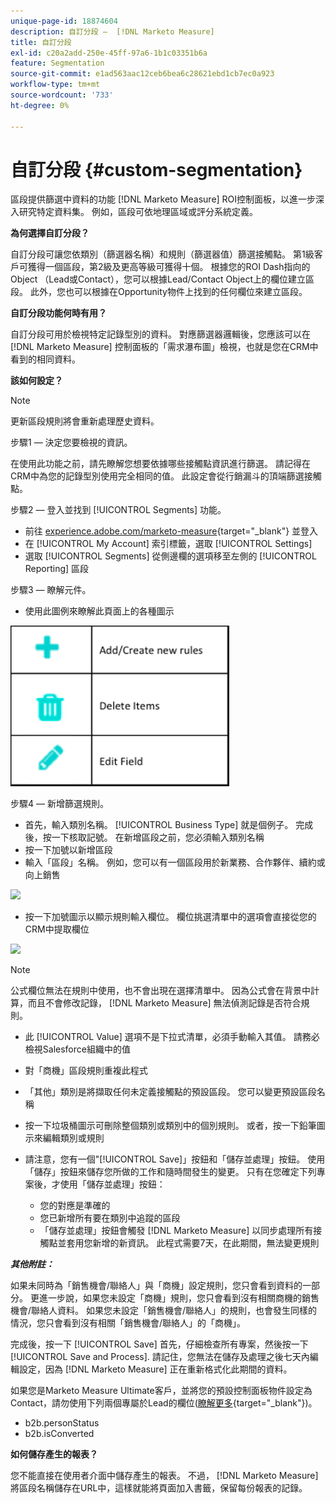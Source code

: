 ```yaml
---
unique-page-id: 18874604
description: 自訂分段 —  [!DNL Marketo Measure]
title: 自訂分段
exl-id: c20a2add-250e-45ff-97a6-1b1c03351b6a
feature: Segmentation
source-git-commit: e1ad563aac12ceb6bea6c28621ebd1cb7ec0a923
workflow-type: tm+mt
source-wordcount: '733'
ht-degree: 0%

---
```


# 自訂分段 {#custom-segmentation}

區段提供篩選中資料的功能 [!DNL Marketo Measure] ROI控制面板，以進一步深入研究特定資料集。 例如，區段可依地理區域或評分系統定義。

**為何選擇自訂分段？**

自訂分段可讓您依類別（篩選器名稱）和規則（篩選器值）篩選接觸點。 第1級客戶可獲得一個區段，第2級及更高等級可獲得十個。 根據您的ROI Dash指向的Object （Lead或Contact），您可以根據Lead/Contact Object上的欄位建立區段。 此外，您也可以根據在Opportunity物件上找到的任何欄位來建立區段。

**自訂分段功能何時有用？**

自訂分段可用於檢視特定記錄型別的資料。 對應篩選器邏輯後，您應該可以在 [!DNL Marketo Measure] 控制面板的「需求瀑布圖」檢視，也就是您在CRM中看到的相同資料。

**該如何設定？**

>[!NOTE]
>
>更新區段規則將會重新處理歷史資料。

步驟1 — 決定您要檢視的資訊。

在使用此功能之前，請先瞭解您想要依據哪些接觸點資訊進行篩選。 請記得在CRM中為您的記錄型別使用完全相同的值。 此設定會從行銷漏斗的頂端篩選接觸點。

步驟2 — 登入並找到 [!UICONTROL Segments] 功能。

* 前往 [experience.adobe.com/marketo-measure](https://experience.adobe.com/marketo-measure){target="_blank"} 並登入
* 在 [!UICONTROL My Account] 索引標籤，選取 [!UICONTROL Settings]
* 選取 [!UICONTROL Segments] 從側邊欄的選項移至左側的 [!UICONTROL Reporting] 區段

步驟3 — 瞭解元件。

* 使用此圖例來瞭解此頁面上的各種圖示

![](assets/1.png)

步驟4 — 新增篩選規則。

* 首先，輸入類別名稱。 [!UICONTROL Business Type] 就是個例子。 完成後，按一下核取記號。 在新增區段之前，您必須輸入類別名稱
* 按一下加號以新增區段
* 輸入「區段」名稱。 例如，您可以有一個區段用於新業務、合作夥伴、續約或向上銷售

![](assets/2.png)

* 按一下加號圖示以顯示規則輸入欄位。 欄位挑選清單中的選項會直接從您的CRM中提取欄位

![](assets/3.png)

>[!NOTE]
>
>公式欄位無法在規則中使用，也不會出現在選擇清單中。 因為公式會在背景中計算，而且不會修改記錄， [!DNL Marketo Measure] 無法偵測記錄是否符合規則。

* 此 [!UICONTROL Value] 選項不是下拉式清單，必須手動輸入其值。 請務必檢視Salesforce組織中的值
* 對「商機」區段規則重複此程式
* 「其他」類別是將擷取任何未定義接觸點的預設區段。 您可以變更預設區段名稱
* 按一下垃圾桶圖示可刪除整個類別或類別中的個別規則。 或者，按一下鉛筆圖示來編輯類別或規則
* 請注意，您有一個&quot;[!UICONTROL Save]」按鈕和「儲存並處理」按鈕。 使用「儲存」按鈕來儲存您所做的工作和隨時間發生的變更。 只有在您確定下列專案後，才使用「儲存並處理」按鈕：

   * 您的對應是準確的
   * 您已新增所有要在類別中追蹤的區段
   * 「儲存並處理」按鈕會觸發 [!DNL Marketo Measure] 以同步處理所有接觸點並套用您新增的新資訊。 此程式需要7天，在此期間，無法變更規則

**_其他附註：_**

如果未同時為「銷售機會/聯絡人」與「商機」設定規則，您只會看到資料的一部分。 更進一步說，如果您未設定「商機」規則，您只會看到沒有相關商機的銷售機會/聯絡人資料。 如果您未設定「銷售機會/聯絡人」的規則，也會發生同樣的情況，您只會看到沒有相關「銷售機會/聯絡人」的「商機」。

完成後，按一下 [!UICONTROL Save] 首先，仔細檢查所有專案，然後按一下 [!UICONTROL Save and Process]. 請記住，您無法在儲存及處理之後七天內編輯設定，因為 [!DNL Marketo Measure] 正在重新格式化此期間的資料。

如果您是Marketo Measure Ultimate客戶，並將您的預設控制面板物件設定為Contact，請勿使用下列兩個專屬於Lead的欄位([瞭解更多](/help/marketo-measure-ultimate/data-integrity-requirement.md){target="_blank"})。

* b2b.personStatus
* b2b.isConverted

**如何儲存產生的報表？**

您不能直接在使用者介面中儲存產生的報表。 不過， [!DNL Marketo Measure] 將區段名稱儲存在URL中，這樣就能將頁面加入書籤，保留每份報表的記錄。
